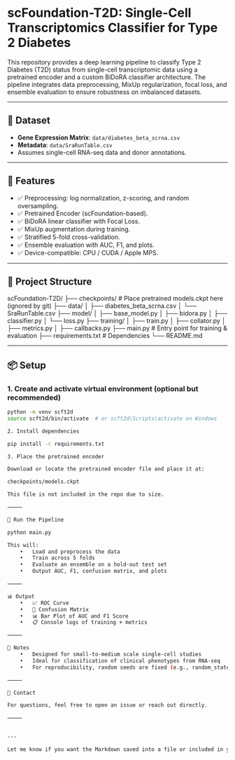 # scFoundation-T2D: Single-Cell Transcriptomics Classifier for Type 2 Diabetes

This repository provides a deep learning pipeline to classify Type 2 Diabetes (T2D) status from single-cell transcriptomic data using a pretrained encoder and a custom BiDoRA classifier architecture. The pipeline integrates data preprocessing, MixUp regularization, focal loss, and ensemble evaluation to ensure robustness on imbalanced datasets.

---

## 🧬 Dataset

- **Gene Expression Matrix**: `data/diabetes_beta_scrna.csv`
- **Metadata**: `data/SraRunTable.csv`
- Assumes single-cell RNA-seq data and donor annotations.

---

## 🔧 Features

- ✅ Preprocessing: log normalization, z-scoring, and random oversampling.
- ✅ Pretrained Encoder (scFoundation-based).
- ✅ BiDoRA linear classifier with Focal Loss.
- ✅ MixUp augmentation during training.
- ✅ Stratified 5-fold cross-validation.
- ✅ Ensemble evaluation with AUC, F1, and plots.
- ✅ Device-compatible: CPU / CUDA / Apple MPS.

---

## 📁 Project Structure

scFoundation-T2D/
├── checkpoints/           # Place pretrained models.ckpt here (ignored by git)
├── data/
│   ├── diabetes_beta_scrna.csv
│   └── SraRunTable.csv
├── model/
│   ├── base_model.py
│   ├── bidora.py
│   ├── classifier.py
│   └── loss.py
├── training/
│   ├── train.py
│   ├── collator.py
│   ├── metrics.py
│   ├── callbacks.py
├── main.py                # Entry point for training & evaluation
├── requirements.txt       # Dependencies
└── README.md

---

## 📦 Setup

### 1. Create and activate virtual environment (optional but recommended)

```bash
python -m venv scft2d
source scft2d/bin/activate  # or scft2d\Scripts\activate on Windows

2. Install dependencies

pip install -r requirements.txt

3. Place the pretrained encoder

Download or locate the pretrained encoder file and place it at:

checkpoints/models.ckpt

This file is not included in the repo due to size.

⸻

🚀 Run the Pipeline

python main.py

This will:
	•	Load and preprocess the data
	•	Train across 5 folds
	•	Evaluate an ensemble on a hold-out test set
	•	Output AUC, F1, confusion matrix, and plots

⸻

📊 Output
	•	📈 ROC Curve
	•	🔲 Confusion Matrix
	•	📊 Bar Plot of AUC and F1 Score
	•	📋 Console logs of training + metrics

⸻

📝 Notes
	•	Designed for small-to-medium scale single-cell studies
	•	Ideal for classification of clinical phenotypes from RNA-seq
	•	For reproducibility, random seeds are fixed (e.g., random_state=42)

⸻

📮 Contact

For questions, feel free to open an issue or reach out directly.

⸻


---

Let me know if you want the Markdown saved into a file or included in your GitHub upload instructions.